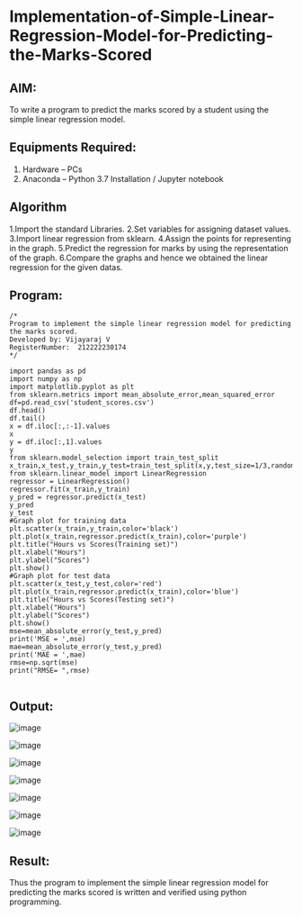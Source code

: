 # Implementation-of-Simple-Linear-Regression-Model-for-Predicting-the-Marks-Scored

## AIM:
To write a program to predict the marks scored by a student using the simple linear regression model.

## Equipments Required:
1. Hardware – PCs
2. Anaconda – Python 3.7 Installation / Jupyter notebook

## Algorithm
1.Import the standard Libraries.
2.Set variables for assigning dataset values.
3.Import linear regression from sklearn.
4.Assign the points for representing in the graph.
5.Predict the regression for marks by using the representation of the graph.
6.Compare the graphs and hence we obtained the linear regression for the given datas.

 

## Program:
```
/*
Program to implement the simple linear regression model for predicting the marks scored.
Developed by: Vijayaraj V
RegisterNumber:  212222230174
*/

import pandas as pd
import numpy as np
import matplotlib.pyplot as plt
from sklearn.metrics import mean_absolute_error,mean_squared_error
df=pd.read_csv('student_scores.csv')
df.head()
df.tail()
x = df.iloc[:,:-1].values
x
y = df.iloc[:,1].values
y
from sklearn.model_selection import train_test_split
x_train,x_test,y_train,y_test=train_test_split(x,y,test_size=1/3,random_state=0)
from sklearn.linear_model import LinearRegression
regressor = LinearRegression()
regressor.fit(x_train,y_train)
y_pred = regressor.predict(x_test)
y_pred
y_test
#Graph plot for training data
plt.scatter(x_train,y_train,color='black')
plt.plot(x_train,regressor.predict(x_train),color='purple')
plt.title("Hours vs Scores(Training set)")
plt.xlabel("Hours")
plt.ylabel("Scores")
plt.show()
#Graph plot for test data
plt.scatter(x_test,y_test,color='red')
plt.plot(x_train,regressor.predict(x_train),color='blue')
plt.title("Hours vs Scores(Testing set)")
plt.xlabel("Hours")
plt.ylabel("Scores")
plt.show()
mse=mean_absolute_error(y_test,y_pred)
print('MSE = ',mse)
mae=mean_absolute_error(y_test,y_pred)
print('MAE = ',mae)
rmse=np.sqrt(mse)
print("RMSE= ",rmse)


```

## Output:

![image](https://github.com/vijayarajv1704/Implementation-of-Simple-Linear-Regression-Model-for-Predicting-the-Marks-Scored/assets/121303741/ba10bcc8-e402-43fb-8651-953ae9cffb77)

![image](https://github.com/vijayarajv1704/Implementation-of-Simple-Linear-Regression-Model-for-Predicting-the-Marks-Scored/assets/121303741/c7e671bd-083c-4c5a-b677-800524768b86)

![image](https://github.com/vijayarajv1704/Implementation-of-Simple-Linear-Regression-Model-for-Predicting-the-Marks-Scored/assets/121303741/a5d05272-537b-407a-b4bc-a974e7790639)

![image](https://github.com/vijayarajv1704/Implementation-of-Simple-Linear-Regression-Model-for-Predicting-the-Marks-Scored/assets/121303741/109b3fbc-6e8d-4cf2-9861-336f54aaeb73)

![image](https://github.com/vijayarajv1704/Implementation-of-Simple-Linear-Regression-Model-for-Predicting-the-Marks-Scored/assets/121303741/b65216d2-facf-4eea-856c-7997bf970f65)

![image](https://github.com/vijayarajv1704/Implementation-of-Simple-Linear-Regression-Model-for-Predicting-the-Marks-Scored/assets/121303741/4db02849-530f-4697-ac29-06180776c42c)

![image](https://github.com/vijayarajv1704/Implementation-of-Simple-Linear-Regression-Model-for-Predicting-the-Marks-Scored/assets/121303741/976f779b-ed74-435a-acbb-6be83b043dfd)



## Result:
Thus the program to implement the simple linear regression model for predicting the marks scored is written and verified using python programming.
